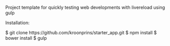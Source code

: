 <html lang="en">
<body>
<p>Project template for quickly testing web developments with livereload using gulp</p>

<p>Installation:</p>
$ git clone https://github.com/kroonprins/starter_app.git
$ npm install
$ bower install
$ gulp
</body>
</html>

